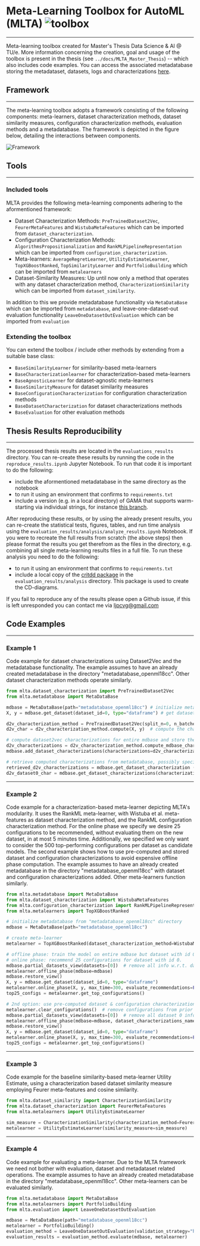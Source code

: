 # Meta-Learning Toolbox for AutoML (MLTA) ![toolbox](docs/mlta-logo-name.jpg)
-----
Meta-learning toolbox created for Master's Thesis Data Science & AI @ TU/e. More information concerning the creation, goal and usage of the toolbox is present in the thesis (see `../docs/MLTA_Master_Thesis`) -- which also includes code examples. You can access the associated metadatabase storing the metadataset, datasets, logs and characterizations [here](https://drive.google.com/file/d/135SYH96k2G24AieWdRFWf4FXVmuSq_J9/view?usp=sharing).


## Framework
-----
The meta-learning toolbox adopts a framework consisting of the following components:  meta-learners, dataset characterization methods, dataset similarity
measures, configuration characterization methods, evaluation methods and a metadatabase.
The framework is depicted in the figure below, detailing the interactions between components.

![Framework](docs/mlta_framework.png "Title")

## Tools
------
### Included tools
MLTA provides the following meta-learning components adhering to the aformentioned framework:
- Dataset Characterization Methods: `PreTrainedDataset2Vec`, `FeurerMetaFeatures` and `WistubaMetaFeatures` which can be imported from `dataset_characterization`.
- Configuration Characterization Methods: `AlgorithmsPropositionalization` and `RankMLPipelineRepresentation` which can be imported from `configuration_characterization`.
- Meta-learners: `AverageRegretLearner`, `UtilityEstimateLearner`, `TopXGBoostRanked`, `TopSimilarityLearner` and `PortfolioBuilding` which can be imported from `metalearners`
- Dataset-Similarity Measures: Up until now only a method that operates with any dataset characterization method, `CharacterizationSimilarity` which can be imported from `dataset_similarity`. 

In addition to this we provide metadatabase functionality via `MetaDataBase` which can be imported from `metadatabase`, and leave-one-dataset-out evaluation functionality `LeaveOneDatasetOutEvaluation` which can be imported from `evaluation`

### Extending the toolbox
You can extend the toolbox / include other methods by extending from a suitable base class:
- `BaseSimilarityLearner` for similarity-based meta-learners
- `BaseCharacterizationlearner` for characterization-based meta-learners
- `BaseAgnosticLearner` for dataset-agnostic meta-learners
- `BaseSimilarityMeasure` for dataset similarity measures
- `BaseConfigurationCharacterization` for configuration characterization methods
- `BaseDatasetCharacterization` for dataset characterizations methods
- `BaseEvaluation` for other evaluation methods

## Thesis Results Reproducibility
-----
The processed thesis results are located in the `evaluations_results` directory. You can re-create these results by running the code in the `reproduce_results.ipynb` Jupyter Notebook. To run that code it is important to do the following:
- include the aformentioned metadatabase in the same directory as the notebook
- to run it using an environment that confirms to `requirements.txt`
- include a version (e.g. in a local directory) of GAMA that supports warm-starting via individual strings, for instance [this branch](https://github.com/openml-labs/gama/tree/fix_warm_start).

After reproducing these results, or by using the already present results, you can re-create the statistical tests, figures, tables, and run time analysis using the `evaluation_results/analysis/analyze_results.ipynb` Notebook. If you were to recreate the full results from scratch (the above steps) then please format the results you get therefrom as the files in the directory, e.g. combining all single meta-learning results files in a full file. To run these analysis you need to do the following:
- to run it using an environment that confirms to `requirements.txt` 
- include a local copy of the [critdd package](https://github.com/mirkobunse/critdd) in the `evaluation_results/analysis` directory. This package is used to create the CD-diagrams.

If you fail to reproduce any of the results please open a Github issue, if this is left unresponded you can contact me via ljpcvg@gmail.com

## Code Examples
-----
### Example 1
Code example for dataset characterizations using Dataset2Vec and the metadatabase functionality. The example assumes to have an already created metadatabase in the directory "metadatabase\_openml18cc". Other dataset characterization methods operate similarly.
```python
from mlta.dataset_characterization import PreTrainedDataset2Vec
from mlta.metadatabase import MetaDataBase

mdbase = MetaDataBase(path="metadatabase_openml18cc") # initialize metadatabase from "metadatabase_openml18cc" directory
X, y = mdbase.get_dataset(dataset_id=0, type="dataframe") # get dataset with id 0 in pd.DataFrame format

d2v_characterization_method = PreTrainedDataset2Vec(split_n=0, n_batches=10)  # initialize the characterization method
d2v_char = d2v_characterization_method.compute(X, y)  # compute the characterization for dataset with id 0

# compute dataset2vec characterizations for entire mdbase and store them accordingly
d2v_characterizations = d2v_characterization_method.compute_mdbase_characterizations(mdbase=mdbase)  
mdbase.add_dataset_characterizations(characterizations=d2v_characterizations, name="dataset2vec_split0_10batches")

# retrieve computed characterizations from metadatabase, possibly specifying the dataset ids
retrieved_d2v_characterizations = mdbase.get_dataset_characterization (characterization_name="dataset2vec_split0_10batches")
d2v_dataset0_char = mdbase.get_dataset_characterizations(characterization_name="dataset2vec_split0_10batches", dataset_ids=[0])
```

-----
### Example 2
Code example for a characterization-based meta-learner depicting MLTA's modularity. It uses the RankML meta-learner, with Wistuba et al. meta-features as dataset characterization method, and the RankML configuration characterization method. For the online phase we specify we desire 25 configurations to be recommended, without evaluating them on the new dataset, in at most 5 minutes time. Additionally, we specified we only want to consider the 500 top-performing configurations per dataset as candidate models. The second example shows how to use pre-computed and stored dataset and configuration characterizations to avoid expensive offline phase computation. The example assumes to have an already created metadatabase in the directory "metadatabase\_openml18cc" with dataset and configuration characterizations added. Other meta-learners function similarly.
```python
from mlta.metadatabase import MetaDataBase
from mlta.dataset_characterization import WistubaMetaFeatures
from mlta.configuration_characterization import RankMLPipelineRepresentation
from mlta.metalearners import TopXGBoostRanked

# initialize metadatabase from "metadatabase_openml18cc" directory
mdbase = MetaDataBase(path="metadatabase_openml18cc") 

# create meta-learner
metalearner = TopXGBoostRanked(dataset_characterization_method=WistubaMetaFeatures(), configuration_characterization_method=RankMLPipelineRepresentation(mdbase=mdbase))

# offline phase: train the model on entire mdbase but dataset with id 0, 
# online phase: recommend 25 configurations for dataset with id 0. 
mdbase.partial_datasets_view(datasets=[0])  # remove all info w.r.t. dataset 0
metalearner.offline_phase(mdbase=mdbase)
mdbase.restore_view()
X, y = mdbase.get_dataset(dataset_id=0, type="dataframe")
metalearner.online_phase(X, y, max_time=300, evaluate_recommendations=False, metric="neg_log_loss", total_n_configs=25, max_n_models=500)
top25_configs = metalearner.get_top_configurations()

# 2nd option: use pre-computed dataset & configuration characterizations in mdbase.
metalearner.clear_configurations()  # remove configurations from prior online phase
mdbase.partial_datasets_view(datasets=[0])  # remove all dataset 0 info, also chars
metalearner.offline_phase(mdbase=mdbase, dataset_characterizations_name="wistuba_metafeatures", configuration_characterizations_name="rankml_pipeline_representation")
mdbase.restore_view()
X, y = mdbase.get_dataset(dataset_id=0, type="dataframe")
metalearner.online_phase(X, y, max_time=300, evaluate_recommendations=False, metric="neg_log_loss", total_n_configs=25, max_n_models=500)
top25_configs = metalearner.get_top_configurations()
```

-----
### Example 3
Code example for the baseline similarity-based meta-learner Utility Estimate, using a characterization based dataset similarity measure employing Feurer meta-features and cosine similarity.

```python
from mlta.dataset_similarity import CharacterizationSimilarity
from mlta.dataset_characterization import FeurerMetaFeatures
from mlta.metalearners import UtilityEstimateLearner

sim_measure = CharacterizationSimilarity(characterization_method=FeurerMetaFeatures(), compare_characterizations_by="cosine_similarity")
metalearner = UtilityEstimateLearner(similarity_measure=sim_measure)
```

-----
### Example 4
Code example for evaluating a meta-learner. Due to the MLTA framework we need not bother with evaluation, dataset and metadataset related operations. The example assumes to have an already created metadatabase in the directory "metadatabase\_openml18cc". Other meta-learners can be evaluated similarly.

```python
from mlta.metadatabase import MetaDataBase
from mlta.metalearners import PortfolioBuilding
from mlta.evaluation import LeaveOneDatasetOutEvaluation

mdbase = MetaDataBase(path="metadatabase_openml18cc") 
metalearner = PortfolioBuilding()
evaluation_method = LeaveOneDatasetOutEvaluation(validation_strategy="holdout", test_size=0.2, n_configs=25, max_time=300)
evaluation_results = evaluation_method.evaluate(mdbase, metalearner)
```
